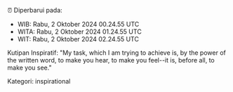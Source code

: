⏰ Diperbarui pada:
- WIB: Rabu, 2 Oktober 2024 00.24.55 UTC
- WITA: Rabu, 2 Oktober 2024 01.24.55 UTC
- WIT: Rabu, 2 Oktober 2024 02.24.55 UTC

Kutipan Inspiratif:
"My task, which I am trying to achieve is, by the power of the written word, to make you hear, to make you feel--it is, before all, to make you see."


Kategori: inspirational

